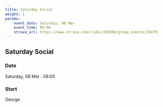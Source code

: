 ```yaml
---
title: Saturday Social
weight: 1
params:
    event_date: Saturday, 08 Mar
    event_time: 08:00
    strava_url: https://www.strava.com/clubs/189380/group_events/1947930
---
```


## Saturday Social 



### Date

Saturday, 08 Mar : 08:00

### Start

George


